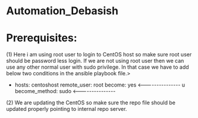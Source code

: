 # Automation_Debasish
# Prerequisites:

(1) Here i am using root user to login to CentOS host so make sure root user should be password less login. If we are not using root 
user then we can use any other normal user with sudo privilege. In that case we have to add below two conditions in the ansible 
playbook file.>

- hosts: centoshost
  remote_user: root
  become: yes  <---------------
  u  become_method: sudo  <---------------
   
(2) We are updating the CentOS so make sure the repo file should be updated properly pointing to internal repo server.

